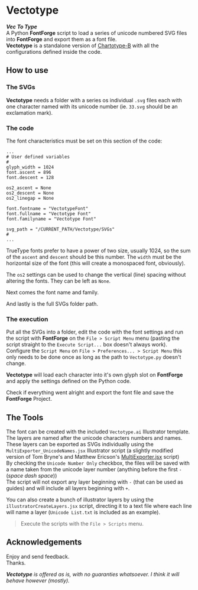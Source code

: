 # Vectotype

***Vec To Type***  
A Python **FontForge** script to load a series of unicode numbered SVG files into **FontForge** and export them as a font file.  
**Vectotype** is a standalone version of [Chartotype-B](https://github.com/farique1/Chartotype) with all the configurations defined inside the code.  


## How to use  

### The SVGs  

**Vectotype** needs a folder with a series os individual `.svg` files each with one character named with its unicode number (ie. `33.svg` should be an exclamation mark).  


### The code  

The font characteristics must be set on this section of the code:  
```
...
# User defined variables
#
glyph_width = 1024
font.ascent = 896
font.descent = 128

os2_ascent = None
os2_descent = None
os2_linegap = None

font.fontname = "VectotypeFont"
font.fullname = "Vectotype Font"
font.familyname = "Vectotype Font"

svg_path = "/CURRENT_PATH/Vectotype/SVGs"
#
...
```
TrueType fonts prefer to have a power of two size, usually 1024, so the sum of the `ascent` and `descent` should be this number. The `width` must be the horizontal size of the font (this will create a monospaced font, obviously).  

The `os2` settings can be used to change the vertical (line) spacing without altering the fonts. They can be left as `None`.  

Next comes the font name and family.  

And lastly is the full SVGs folder path.   

### The execution  

Put all the SVGs into a folder, edit the code with the font settings and run the script with **FontForge** on the `File > Script Menu` menu (pasting the script straight to the `Execute Script...` box doesn't always work). Configure the `Script Menu` on `File > Preferences... > Script Menu` this only needs to be done once as long as the path to `Vectotype.py` doesn't change.  

**Vectotype** will load each character into it's own glyph slot on **FontForge** and apply the settings defined on the Python code.  

Check if everything went alright and export the font file and save the **FontForge** Project.  


## The Tools  

The font can be created with the included `Vectotype.ai` Illustrator template. The layers are named after the unicode characters numbers and names.  
These layers can be exported as SVGs individually using the `MultiExporter_UnicodeNames.jsx` Illustrator script (a slightly modified version of Tom Bryne's and Matthew Ericson's [MultiExporter.jsx](https://gist.github.com/TomByrne/7816376) script)  
By checking the `Unicode Number Only` checkbox, the files will be saved with a name taken from the unicode layer number (anything before the first ` - ` (*space dash space*))  
The script will not export any layer beginning with `-` (that can be used as guides) and will include all layers beginning with `+`.  

You can also create a bunch of illustrator layers by using the `illustratorCreateLayers.jsx` script, directing it to a text file where each line will name a layer (`Unicode List.txt` is included as an example).  

>Execute the scripts with the `File > Scripts` menu.  


## Acknowledgements  

Enjoy and send feedback.  
Thanks.  

***Vectotype** is offered as is, with no guaranties whatsoever. I think it will behave however (mostly).*  
